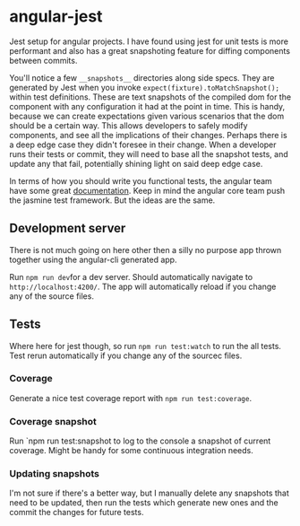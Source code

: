 # angular-jest
Jest setup for angular projects. I have found using jest for unit tests is more performant and also has a great snapshoting feature for diffing components between commits.

You'll notice a few `__snapshots__` directories along side specs. They are generated by Jest when you invoke `expect(fixture).toMatchSnapshot();` within test definitions. These are text snapshots of the compiled dom for the component with any configuration it had at the point in time. This is handy, because we can create expectations given various scenarios that the dom should be a certain way. This allows developers to safely modify components, and see all the implications of their changes. Perhaps there is a deep edge case they didn't foresee in their change. When a developer runs their tests or commit, they will need to base all the snapshot tests, and update any that fail, potentially shining light on said deep edge case.

In terms of how you should write you functional tests, the angular team have some great [documentation](https://angular.io/guide/testing). Keep in mind the angular core team push the jasmine test framework. But the ideas are the same.

## Development server

There is not much going on here other then a silly no purpose app thrown together using the angular-cli generated app.

Run `npm run dev`for a dev server. Should automatically navigate to `http://localhost:4200/`. The app will automatically reload if you change any of the source files.

## Tests

Where here for jest though, so run `npm run test:watch` to run the all tests. Test rerun automatically if you change any of the sourcec files. 

### Coverage

Generate a nice test coverage report with `npm run test:coverage`.

### Coverage snapshot

Run `npm run test:snapshot to log to the console a snapshot of current coverage. Might be handy for some continuous integration needs.

### Updating snapshots

I'm not sure if there's a better way, but I manually delete any snapshots that need to be updated, then run the tests which generate new ones and the commit the changes for future tests.
